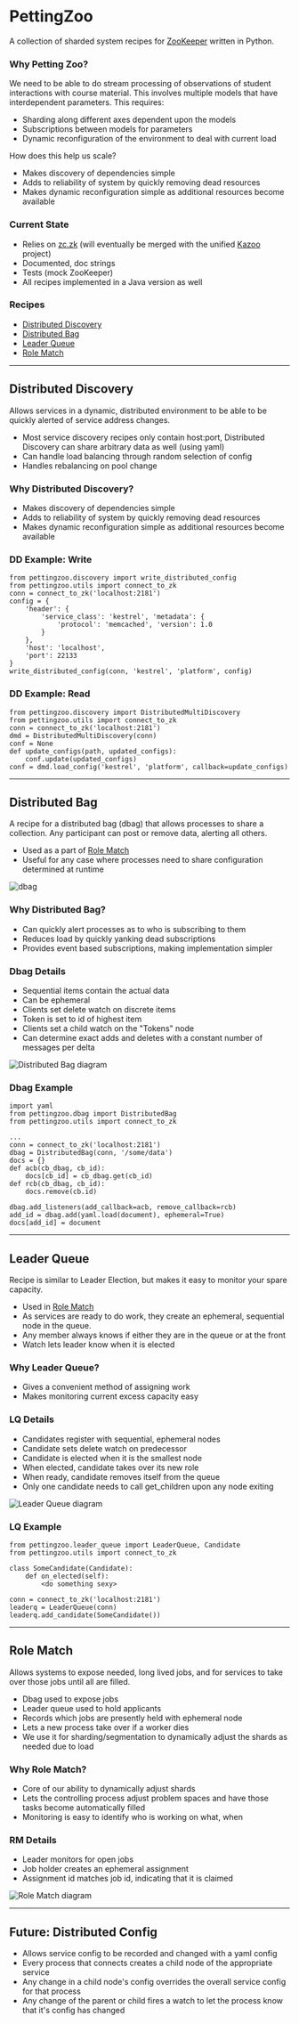 # PettingZoo
A collection of sharded system recipes for [ZooKeeper][] written in Python.

[ZooKeeper]: https://github.com/apache/zookeeper

### Why Petting Zoo?
We need to be able to do stream processing of observations of student interactions with course material. This involves multiple models that have interdependent parameters. This requires:

* Sharding along different axes dependent upon the models
* Subscriptions between models for parameters
* Dynamic reconfiguration of the environment to deal with current load

How does this help us scale?

* Makes discovery of dependencies simple
* Adds to reliability of system by quickly removing dead resources
* Makes dynamic reconfiguration simple as additional resources become available

### Current State

* Relies on [zc.zk][] (will eventually be merged with the unified [Kazoo][] project)
* Documented, doc strings
* Tests (mock ZooKeeper)
* All recipes implemented in a Java version as well

[zc.zk]: https://github.com/python-zk/zc.zk
[Kazoo]: https://github.com/python-zk/kazoo

### Recipes

* [Distributed Discovery](#-distributed-discovery-)
* [Distributed Bag](#-distributed-bag-)
* [Leader Queue](#-leader-queue-)
* [Role Match](#-role-match-)

* * *

## Distributed Discovery
Allows services in a dynamic, distributed environment to be able to be quickly alerted of service address changes.

* Most service discovery recipes only contain host:port, Distributed Discovery can share arbitrary data as well (using yaml)
* Can handle load balancing through random selection of config
* Handles rebalancing on pool change

### Why Distributed Discovery?

* Makes discovery of dependencies simple
* Adds to reliability of system by quickly removing dead resources
* Makes dynamic reconfiguration simple as additional resources become available

### DD Example: Write

	from pettingzoo.discovery import write_distributed_config
	from pettingzoo.utils import connect_to_zk
	conn = connect_to_zk('localhost:2181')
	config = {
		'header': {
			'service_class': 'kestrel', 'metadata': {
				'protocol': 'memcached', 'version': 1.0
			}
		},
		'host': 'localhost',
		'port': 22133
	}
	write_distributed_config(conn, 'kestrel', 'platform', config)

### DD Example: Read

	from pettingzoo.discovery import DistributedMultiDiscovery
	from pettingzoo.utils import connect_to_zk
	conn = connect_to_zk('localhost:2181')
	dmd = DistributedMultiDiscovery(conn)
	conf = None
	def update_configs(path, updated_configs):
		conf.update(updated_configs)
	conf = dmd.load_config('kestrel', 'platform', callback=update_configs)

* * *

## Distributed Bag
A recipe for a distributed bag (dbag) that allows processes to share a collection.  Any participant can post or remove data, alerting all others.

* Used as a part of [Role Match](#-role-match-)
* Useful for any case where processes need to share configuration determined at runtime

![dbag](http://i.imgur.com/CJgip.png)

### Why Distributed Bag?

* Can quickly alert processes as to who is subscribing to them
* Reduces load by quickly yanking dead subscriptions
* Provides event based subscriptions, making implementation simpler

### Dbag Details

* Sequential items contain the actual data
* Can be ephemeral
* Clients set delete watch on discrete items
* Token is set to id of highest item
* Clients set a child watch on the "Tokens" node
* Can determine exact adds and deletes with a constant number of messages per delta

![Distributed Bag diagram](http://imgur.com/iqcTT.png)

### Dbag Example

	import yaml
	from pettingzoo.dbag import DistributedBag
	from pettingzoo.utils import connect_to_zk
	
	...
	conn = connect_to_zk('localhost:2181')
	dbag = DistributedBag(conn, '/some/data')
	docs = {}
	def acb(cb_dbag, cb_id):
		docs[cb_id] = cb_dbag.get(cb_id)
	def rcb(cb_dbag, cb_id):
		docs.remove(cb.id)
	
	dbag.add_listeners(add_callback=acb, remove_callback=rcb)
	add_id = dbag.add(yaml.load(document), ephemeral=True)
	docs[add_id] = document

* * *

## Leader Queue

Recipe is similar to Leader Election, but makes it easy to monitor your spare capacity.

* Used in [Role Match](#-role-match-)
* As services are ready to do work, they create an ephemeral, sequential node in the queue.
* Any member always knows if either they are in the queue or at the front
* Watch lets leader know when it is elected

### Why Leader Queue?

* Gives a convenient method of assigning work
* Makes monitoring current excess capacity easy

### LQ Details

* Candidates register with sequential, ephemeral nodes
* Candidate sets delete watch on predecessor
* Candidate is elected when it is the smallest node
* When elected, candidate takes over its new role
* When ready, candidate removes itself from the queue
* Only one candidate needs to call get_children upon any node exiting

![Leader Queue diagram](http://imgur.com/sikWd.png)

### LQ Example

	from pettingzoo.leader_queue import LeaderQueue, Candidate
	from pettingzoo.utils import connect_to_zk
	
	class SomeCandidate(Candidate):
		def on_elected(self):
			<do something sexy>
		
	conn = connect_to_zk('localhost:2181')
	leaderq = LeaderQueue(conn)
	leaderq.add_candidate(SomeCandidate())

* * *

## Role Match

Allows systems to expose needed, long lived jobs, and for services to take over those jobs until all are filled.

* Dbag used to expose jobs
* Leader queue used to hold applicants
* Records which jobs are presently held with ephemeral node
* Lets a new process take over if a worker dies
* We use it for sharding/segmentation to dynamically adjust the shards as needed due to load

### Why Role Match?

* Core of our ability to dynamically adjust shards
* Lets the controlling process adjust problem spaces and have those tasks become automatically filled
* Monitoring is easy to identify who is working on what, when

### RM Details

* Leader monitors for open jobs
* Job holder creates an ephemeral assignment
* Assignment id matches job id, indicating that it is claimed

![Role Match diagram](http://imgur.com/CmsHs.png)

* * *

## Future: Distributed Config

* Allows service config to be recorded and changed with a yaml config
* Every process that connects creates a child node of the appropriate service
* Any change in a child node's config overrides the overall service config for that process
* Any change of the parent or child fires a watch to let the process know that it's config has changed